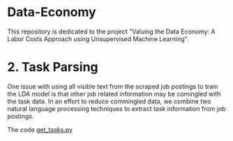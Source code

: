 # Data-Economy

This repository is dedicated to the project "Valuing the Data Economy: A Labor Costs Approach using Unsupervised Machine Learning". 


# 2. Task Parsing
One issue with using all visible text from the scraped job postings to train the LDA model is that other job related information may be comingled with the task data. In an effort to reduce commingled data, we combine two natural language processing techniques to extract task information from job postings. 


The code [get_tasks.py](get_tasks.py) 
